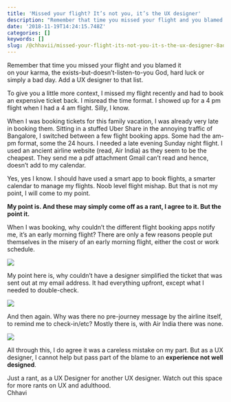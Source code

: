 ```yaml
---
title: 'Missed your flight? It’s not you, it’s the UX designer'
description: "Remember that time you missed your flight and you blamed it on\_your\_karma, the exists-but-doesn’t-listen-to-you God, hard luck or simply a…"
date: '2018-11-19T14:24:15.748Z'
categories: []
keywords: []
slug: /@chhavii/missed-your-flight-its-not-you-it-s-the-ux-designer-8adb0baf63d4
---
```


Remember that time you missed your flight and you blamed it on your karma, the exists-but-doesn’t-listen-to-you God, hard luck or simply a bad day. Add a UX designer to that list.

To give you a little more context, I missed my flight recently and had to book an expensive ticket back. I misread the time format. I showed up for a 4 pm flight when I had a 4 am flight. Silly, I know.

When I was booking tickets for this family vacation, I was already very late in booking them. Sitting in a stuffed Uber Share in the annoying traffic of Bangalore, I switched between a few flight booking apps. Some had the am-pm format, some the 24 hours. I needed a late evening Sunday night flight. I used an ancient airline website (read, Air India) as they seem to be the cheapest. They send me a pdf attachment Gmail can’t read and hence, doesn’t add to my calendar.

Yes, yes I know. I should have used a smart app to book flights, a smarter calendar to manage my flights. Noob level flight mishap. But that is not my point, I will come to my point.

**My point is. And these may simply come off as a rant, I agree to it. But the point it.**

When I was booking, why couldn’t the different flight booking apps notify me, it’s an early morning flight? There are only a few reasons people put themselves in the misery of an early morning flight, either the cost or work schedule.

![](https://cdn-images-1.medium.com/max/800/1*H8fr4GuLfa8pZrU7Oah4Dw.jpeg)

My point here is, why couldn’t have a designer simplified the ticket that was sent out at my email address. It had everything upfront, except what I needed to double-check.

![](https://cdn-images-1.medium.com/max/800/1*IDEuV0BMKReDmAolMHYPQg.jpeg)

And then again. Why was there no pre-journey message by the airline itself, to remind me to check-in/etc? Mostly there is, with Air India there was none.

![](https://cdn-images-1.medium.com/max/800/1*75xVrPEUQZpHzZOzHiL5eg.jpeg)

All through this, I do agree it was a careless mistake on my part. But as a UX designer, I cannot help but pass part of the blame to an **experience not well designed**.

Just a rant, as a UX Designer for another UX designer. Watch out this space for more rants on UX and adulthood.   
Chhavi